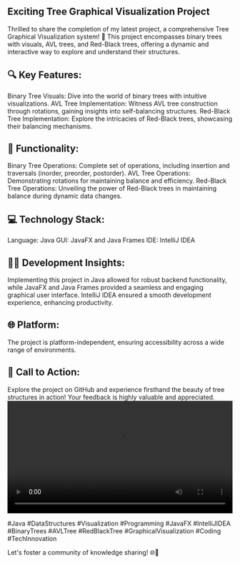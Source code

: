  <h2>Exciting Tree Graphical Visualization Project</h2> 

Thrilled to share the completion of my latest project, a comprehensive Tree Graphical Visualization system! 🚀 This project encompasses binary trees with visuals, AVL trees, and Red-Black trees, offering a dynamic and interactive way to explore and understand their structures.

<h2>🔍 Key Features:</h2>

Binary Tree Visuals: Dive into the world of binary trees with intuitive visualizations.
AVL Tree Implementation: Witness AVL tree construction through rotations, gaining insights into self-balancing structures.
Red-Black Tree Implementation: Explore the intricacies of Red-Black trees, showcasing their balancing mechanisms.

<h2>🚀 Functionality:</h2>

Binary Tree Operations: Complete set of operations, including insertion and traversals (inorder, preorder, postorder).
AVL Tree Operations: Demonstrating rotations for maintaining balance and efficiency.
Red-Black Tree Operations: Unveiling the power of Red-Black trees in maintaining balance during dynamic data changes.

<h2>💻 Technology Stack:</h2>

Language: Java
GUI: JavaFX and Java Frames
IDE: IntelliJ IDEA

<h2>👩‍💻 Development Insights:</h2>
Implementing this project in Java allowed for robust backend functionality, while JavaFX and Java Frames provided a seamless and engaging graphical user interface. IntelliJ IDEA ensured a smooth development experience, enhancing productivity.

<h2>🌐 Platform:</h2>
The project is platform-independent, ensuring accessibility across a wide range of environments.

<h2>🎉 Call to Action:</h2>
Explore the project on GitHub and experience firsthand the beauty of tree structures in action! Your feedback is highly valuable and appreciated.
<video width="100%" height="auto" controls>
            <source src="your-video-file.mp4" type="video/mp4">
            Your browser does not support the video tag.
        </video>


#Java #DataStructures #Visualization #Programming #JavaFX #IntelliJIDEA #BinaryTrees #AVLTree #RedBlackTree #GraphicalVisualization #Coding #TechInnovation

Let's foster a community of knowledge sharing! 🌐🤝
